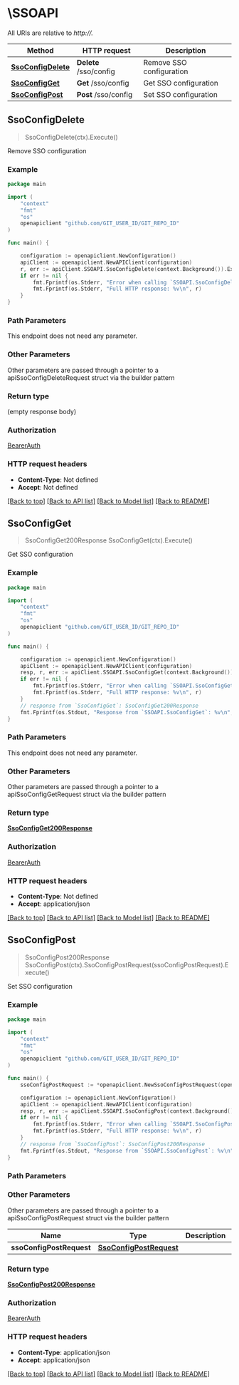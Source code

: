 # \SSOAPI

All URIs are relative to *http://.*

Method | HTTP request | Description
------------- | ------------- | -------------
[**SsoConfigDelete**](SSOAPI.md#SsoConfigDelete) | **Delete** /sso/config | Remove SSO configuration
[**SsoConfigGet**](SSOAPI.md#SsoConfigGet) | **Get** /sso/config | Get SSO configuration
[**SsoConfigPost**](SSOAPI.md#SsoConfigPost) | **Post** /sso/config | Set SSO configuration



## SsoConfigDelete

> SsoConfigDelete(ctx).Execute()

Remove SSO configuration



### Example

```go
package main

import (
	"context"
	"fmt"
	"os"
	openapiclient "github.com/GIT_USER_ID/GIT_REPO_ID"
)

func main() {

	configuration := openapiclient.NewConfiguration()
	apiClient := openapiclient.NewAPIClient(configuration)
	r, err := apiClient.SSOAPI.SsoConfigDelete(context.Background()).Execute()
	if err != nil {
		fmt.Fprintf(os.Stderr, "Error when calling `SSOAPI.SsoConfigDelete``: %v\n", err)
		fmt.Fprintf(os.Stderr, "Full HTTP response: %v\n", r)
	}
}
```

### Path Parameters

This endpoint does not need any parameter.

### Other Parameters

Other parameters are passed through a pointer to a apiSsoConfigDeleteRequest struct via the builder pattern


### Return type

 (empty response body)

### Authorization

[BearerAuth](../README.md#BearerAuth)

### HTTP request headers

- **Content-Type**: Not defined
- **Accept**: Not defined

[[Back to top]](#) [[Back to API list]](../README.md#documentation-for-api-endpoints)
[[Back to Model list]](../README.md#documentation-for-models)
[[Back to README]](../README.md)


## SsoConfigGet

> SsoConfigGet200Response SsoConfigGet(ctx).Execute()

Get SSO configuration



### Example

```go
package main

import (
	"context"
	"fmt"
	"os"
	openapiclient "github.com/GIT_USER_ID/GIT_REPO_ID"
)

func main() {

	configuration := openapiclient.NewConfiguration()
	apiClient := openapiclient.NewAPIClient(configuration)
	resp, r, err := apiClient.SSOAPI.SsoConfigGet(context.Background()).Execute()
	if err != nil {
		fmt.Fprintf(os.Stderr, "Error when calling `SSOAPI.SsoConfigGet``: %v\n", err)
		fmt.Fprintf(os.Stderr, "Full HTTP response: %v\n", r)
	}
	// response from `SsoConfigGet`: SsoConfigGet200Response
	fmt.Fprintf(os.Stdout, "Response from `SSOAPI.SsoConfigGet`: %v\n", resp)
}
```

### Path Parameters

This endpoint does not need any parameter.

### Other Parameters

Other parameters are passed through a pointer to a apiSsoConfigGetRequest struct via the builder pattern


### Return type

[**SsoConfigGet200Response**](SsoConfigGet200Response.md)

### Authorization

[BearerAuth](../README.md#BearerAuth)

### HTTP request headers

- **Content-Type**: Not defined
- **Accept**: application/json

[[Back to top]](#) [[Back to API list]](../README.md#documentation-for-api-endpoints)
[[Back to Model list]](../README.md#documentation-for-models)
[[Back to README]](../README.md)


## SsoConfigPost

> SsoConfigPost200Response SsoConfigPost(ctx).SsoConfigPostRequest(ssoConfigPostRequest).Execute()

Set SSO configuration



### Example

```go
package main

import (
	"context"
	"fmt"
	"os"
	openapiclient "github.com/GIT_USER_ID/GIT_REPO_ID"
)

func main() {
	ssoConfigPostRequest := *openapiclient.NewSsoConfigPostRequest(openapiclient._sso_config_post_request_data{SsoConfigPostRequestDataOneOf: openapiclient.NewSsoConfigPostRequestDataOneOf("ConfigType_example", "GoogleClientId_example", "GoogleClientSecret_example", false)}) // SsoConfigPostRequest |  (optional)

	configuration := openapiclient.NewConfiguration()
	apiClient := openapiclient.NewAPIClient(configuration)
	resp, r, err := apiClient.SSOAPI.SsoConfigPost(context.Background()).SsoConfigPostRequest(ssoConfigPostRequest).Execute()
	if err != nil {
		fmt.Fprintf(os.Stderr, "Error when calling `SSOAPI.SsoConfigPost``: %v\n", err)
		fmt.Fprintf(os.Stderr, "Full HTTP response: %v\n", r)
	}
	// response from `SsoConfigPost`: SsoConfigPost200Response
	fmt.Fprintf(os.Stdout, "Response from `SSOAPI.SsoConfigPost`: %v\n", resp)
}
```

### Path Parameters



### Other Parameters

Other parameters are passed through a pointer to a apiSsoConfigPostRequest struct via the builder pattern


Name | Type | Description  | Notes
------------- | ------------- | ------------- | -------------
 **ssoConfigPostRequest** | [**SsoConfigPostRequest**](SsoConfigPostRequest.md) |  | 

### Return type

[**SsoConfigPost200Response**](SsoConfigPost200Response.md)

### Authorization

[BearerAuth](../README.md#BearerAuth)

### HTTP request headers

- **Content-Type**: application/json
- **Accept**: application/json

[[Back to top]](#) [[Back to API list]](../README.md#documentation-for-api-endpoints)
[[Back to Model list]](../README.md#documentation-for-models)
[[Back to README]](../README.md)

